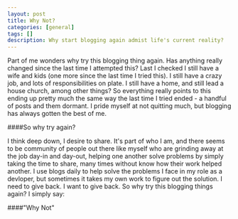 ```yaml
---
layout: post
title: Why Not?
categories: [general]
tags: []
description: Why start blogging again admist life's current reality?
---
```


Part of me wonders why try this blogging thing again.  Has anything really changed since the last time I attempted this?  Last I checked I still have a wife and kids (one more since the last time I tried this).  I still have a crazy job, and lots of responsibilities on plate.  I still have a home, and still lead a house church, among other things?  So everything really points to this ending up pretty much the same way the last time I tried ended - a handful of posts and them dormant.  I pride myself at not quitting much, but blogging has always gotten the best of me.

####So why try again?

I think deep down, I desire to share.  It's part of who I am, and there seems to be community of people out there like myself who are grinding away at the job day-in and day-out, helping one another solve problems by simply taking the time to share, many times without know how their work helped another.  I use blogs daily to help solve the problems I face in my role as a devloper, but sometimes it takes my own work to figure out the solution.  I need to give back.  I want to give back.   So why try this blogging things again?  I simply say:

####"Why Not"  